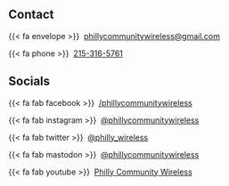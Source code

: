 ## Contact

{{< fa envelope >}} &nbsp;[phillycommunitywireless@gmail.com](mailto:phillycommunitywireless@gmail.com)

{{< fa phone >}} &nbsp;[215-316-5761](tel:2153165761)

## Socials

{{< fa fab facebook >}} &nbsp;[/phillycommunitywireless](https://www.facebook.com/Philly-Community-Wireless-111328101173369/)  

{{< fa fab instagram >}} &nbsp;[@phillycommunitywireless](https://www.instagram.com/phillycommunitywireless/)  

{{< fa fab twitter >}} &nbsp;[@philly_wireless](https://www.twitter.com/philly_wireless/)  

{{< fa fab mastodon >}} &nbsp;[@phillycommunitywireless](https://jawns.club/@phillycommunitywireless)  

{{< fa fab youtube >}} &nbsp;[Philly Community Wireless](https://www.youtube.com/channel/UCDguhllC44ZqauV6eDopShA)  
